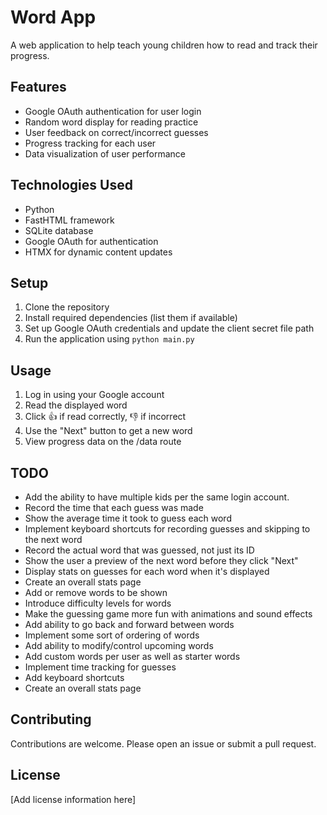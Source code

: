 # Word App

A web application to help teach young children how to read and track their progress.

## Features

- Google OAuth authentication for user login
- Random word display for reading practice
- User feedback on correct/incorrect guesses
- Progress tracking for each user
- Data visualization of user performance

## Technologies Used

- Python
- FastHTML framework
- SQLite database
- Google OAuth for authentication
- HTMX for dynamic content updates

## Setup

1. Clone the repository
2. Install required dependencies (list them if available)
3. Set up Google OAuth credentials and update the client secret file path
4. Run the application using `python main.py`

## Usage

1. Log in using your Google account
2. Read the displayed word
3. Click 👍 if read correctly, 👎 if incorrect
4. Use the "Next" button to get a new word
5. View progress data on the /data route

## TODO

- Add the ability to have multiple kids per the same login account.
- Record the time that each guess was made
- Show the average time it took to guess each word
- Implement keyboard shortcuts for recording guesses and skipping to the next word
- Record the actual word that was guessed, not just its ID
- Show the user a preview of the next word before they click "Next"
- Display stats on guesses for each word when it's displayed
- Create an overall stats page
- Add or remove words to be shown
- Introduce difficulty levels for words
- Make the guessing game more fun with animations and sound effects
- Add ability to go back and forward between words
- Implement some sort of ordering of words
- Add ability to modify/control upcoming words
- Add custom words per user as well as starter words
- Implement time tracking for guesses
- Add keyboard shortcuts
- Create an overall stats page

## Contributing

Contributions are welcome. Please open an issue or submit a pull request.

## License

[Add license information here]
